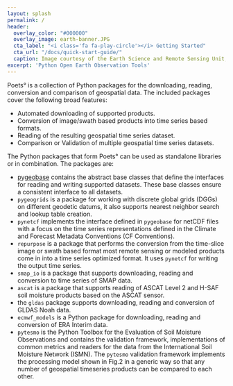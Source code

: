 ```yaml
---
layout: splash
permalink: /
header:
  overlay_color: "#000000"
  overlay_image: earth-banner.JPG
  cta_label: "<i class='fa fa-play-circle'></i> Getting Started"
  cta_url: "/docs/quick-start-guide/"
  caption: Image courtesy of the Earth Science and Remote Sensing Unit, NASA Johnson Space Center
excerpt: 'Python Open Earth Observation Tools'
---
```


Poets° is a collection of Python packages for the downloading, reading,
conversion and comparison of geospatial data. The included packages cover the
following broad features:

- Automated downloading of supported products.
- Conversion of image/swath based products into time series based formats.
- Reading of the resulting geospatial time series dataset.
- Comparison or Validation of multiple geospatial time series datasets.

The Python packages that form Poets° can be used as standalone libraries or in
combination. The packages are:

- [pygeobase](https://github.com/tuw-geo/pygeobase) contains the abstract
  base classes that define the interfaces for reading and writing supported
  datasets. These base classes ensure a consistent interface to all datasets.
- `pygeogrids` is a package for working with discrete global grids
  (DGGs) on different geodetic datums, it also supports nearest neighbor
  search and lookup table creation.
- `pynetcf` implements the interface defined in `pygeobase`
  for netCDF files with a focus on the time series representations defined
  in the Climate and Forecast Metadata Conventions (CF Conventions).
- `repurpose` is a package that performs the conversion from the
  time-slice image or swath based format most remote sensing or modeled
  products come in into a time series optimized format. It uses
  `pynetcf` for writing the output time series.
- `smap_io` is a package that supports downloading, reading and
  conversion to time series of SMAP data.
- `ascat` is a package that supports reading of ASCAT Level 2 and
  H-SAF soil moisture products based on the ASCAT sensor.
- the `gldas` package supports downloading, reading and conversion
  of GLDAS Noah data.
- `ecmwf_models` is a Python package for downloading, reading and
  conversion of ERA Interim data.
- `pytesmo` is the Python Toolbox for the Evaluation of Soil Moisture
  Observations and contains the validation framework, implementations of common
  metrics and readers for the data from the International Soil Moisture Network
  (ISMN). The `pytesmo` validation framework implements the processing model
  shown in Fig.2 in a generic way so that any number of geospatial timeseries
  products can be compared to each other.
